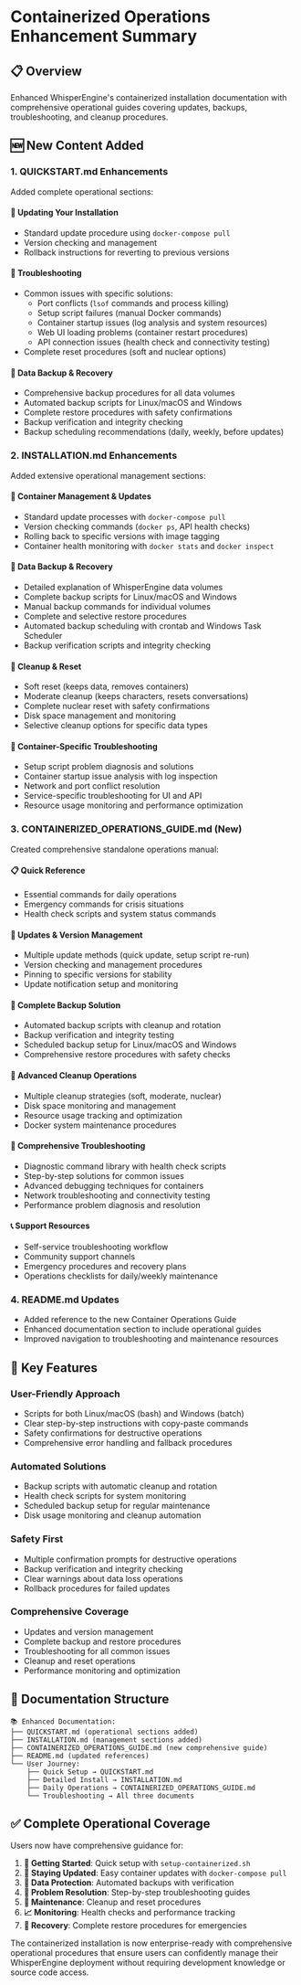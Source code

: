 # Containerized Operations Enhancement Summary

## 📋 Overview

Enhanced WhisperEngine's containerized installation documentation with comprehensive operational guides covering updates, backups, troubleshooting, and cleanup procedures.

## 🆕 New Content Added

### **1. QUICKSTART.md Enhancements**

Added complete operational sections:

#### **🔄 Updating Your Installation**
- Standard update procedure using `docker-compose pull`
- Version checking and management
- Rollback instructions for reverting to previous versions

#### **🔧 Troubleshooting**
- Common issues with specific solutions:
  - Port conflicts (`lsof` commands and process killing)
  - Setup script failures (manual Docker commands)
  - Container startup issues (log analysis and system resources)
  - Web UI loading problems (container restart procedures)
  - API connection issues (health check and connectivity testing)
- Complete reset procedures (soft and nuclear options)

#### **💾 Data Backup & Recovery**
- Comprehensive backup procedures for all data volumes
- Automated backup scripts for Linux/macOS and Windows
- Complete restore procedures with safety confirmations
- Backup verification and integrity checking
- Backup scheduling recommendations (daily, weekly, before updates)

### **2. INSTALLATION.md Enhancements**

Added extensive operational management sections:

#### **🔄 Container Management & Updates**
- Standard update processes with `docker-compose pull`
- Version checking commands (`docker ps`, API health checks)
- Rolling back to specific versions with image tagging
- Container health monitoring with `docker stats` and `docker inspect`

#### **💾 Data Backup & Recovery**
- Detailed explanation of WhisperEngine data volumes
- Complete backup scripts for Linux/macOS and Windows
- Manual backup commands for individual volumes
- Complete and selective restore procedures
- Automated backup scheduling with crontab and Windows Task Scheduler
- Backup verification scripts and integrity checking

#### **🧹 Cleanup & Reset**
- Soft reset (keeps data, removes containers)
- Moderate cleanup (keeps characters, resets conversations)
- Complete nuclear reset with safety confirmations
- Disk space management and monitoring
- Selective cleanup options for specific data types

#### **🔧 Container-Specific Troubleshooting**
- Setup script problem diagnosis and solutions
- Container startup issue analysis with log inspection
- Network and port conflict resolution
- Service-specific troubleshooting for UI and API
- Resource usage monitoring and performance optimization

### **3. CONTAINERIZED_OPERATIONS_GUIDE.md (New)**

Created comprehensive standalone operations manual:

#### **📋 Quick Reference**
- Essential commands for daily operations
- Emergency commands for crisis situations
- Health check scripts and system status commands

#### **🔄 Updates & Version Management**
- Multiple update methods (quick update, setup script re-run)
- Version checking and management procedures
- Pinning to specific versions for stability
- Update notification setup and monitoring

#### **💾 Complete Backup Solution**
- Automated backup scripts with cleanup and rotation
- Backup verification and integrity testing
- Scheduled backup setup for Linux/macOS and Windows
- Comprehensive restore procedures with safety checks

#### **🧹 Advanced Cleanup Operations**
- Multiple cleanup strategies (soft, moderate, nuclear)
- Disk space monitoring and management
- Resource usage tracking and optimization
- Docker system maintenance procedures

#### **🔧 Comprehensive Troubleshooting**
- Diagnostic command library with health check scripts
- Step-by-step solutions for common issues
- Advanced debugging techniques for containers
- Network troubleshooting and connectivity testing
- Performance problem diagnosis and resolution

#### **📞 Support Resources**
- Self-service troubleshooting workflow
- Community support channels
- Emergency procedures and recovery plans
- Operations checklists for daily/weekly maintenance

### **4. README.md Updates**

- Added reference to the new Container Operations Guide
- Enhanced documentation section to include operational guides
- Improved navigation to troubleshooting and maintenance resources

## 🎯 Key Features

### **User-Friendly Approach**
- Scripts for both Linux/macOS (bash) and Windows (batch)
- Clear step-by-step instructions with copy-paste commands
- Safety confirmations for destructive operations
- Comprehensive error handling and fallback procedures

### **Automated Solutions**
- Backup scripts with automatic cleanup and rotation
- Health check scripts for system monitoring
- Scheduled backup setup for regular maintenance
- Disk usage monitoring and cleanup automation

### **Safety First**
- Multiple confirmation prompts for destructive operations
- Backup verification and integrity checking
- Clear warnings about data loss operations
- Rollback procedures for failed updates

### **Comprehensive Coverage**
- Updates and version management
- Complete backup and restore procedures
- Troubleshooting for all common issues
- Cleanup and reset operations
- Performance monitoring and optimization

## 🔗 Documentation Structure

```
📚 Enhanced Documentation:
├── QUICKSTART.md (operational sections added)
├── INSTALLATION.md (management sections added)  
├── CONTAINERIZED_OPERATIONS_GUIDE.md (new comprehensive guide)
├── README.md (updated references)
└── User Journey:
    ├── Quick Setup → QUICKSTART.md
    ├── Detailed Install → INSTALLATION.md
    ├── Daily Operations → CONTAINERIZED_OPERATIONS_GUIDE.md
    └── Troubleshooting → All three documents
```

## ✅ Complete Operational Coverage

Users now have comprehensive guidance for:

1. **🚀 Getting Started**: Quick setup with `setup-containerized.sh`
2. **🔄 Staying Updated**: Easy container updates with `docker-compose pull`
3. **💾 Data Protection**: Automated backups with verification
4. **🔧 Problem Resolution**: Step-by-step troubleshooting guides
5. **🧹 Maintenance**: Cleanup and reset procedures
6. **📈 Monitoring**: Health checks and performance tracking
7. **🛟 Recovery**: Complete restore procedures for emergencies

The containerized installation is now enterprise-ready with comprehensive operational procedures that ensure users can confidently manage their WhisperEngine deployment without requiring development knowledge or source code access.